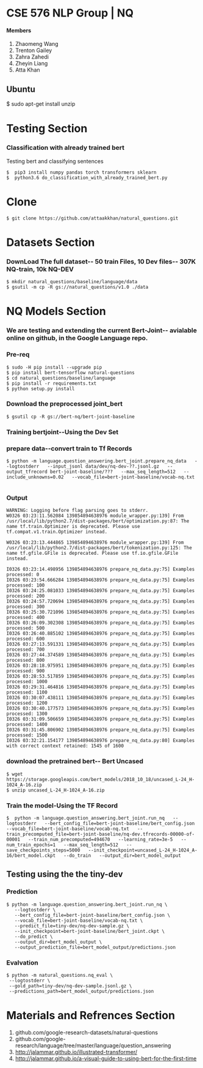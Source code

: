 
# CSE 576 NLP Group | NQ

#### Members
   1) Zhaomeng Wang
   2) Trenton Gailey
   3) Zahra Zahedi
   4) Zheyin Liang
   5) Atta Khan



## Ubuntu
$ sudo apt-get install unzip

# Testing Section


### Classification with already trained bert

Testing bert and classifying sentences

```
$  pip3 install numpy pandas torch transformers sklearn
$  python3.6 do_classification_with_already_trained_bert.py
```


# Clone
```
$ git clone https://github.com/attaakkhan/natural_questions.git
```


# Datasets Section



### DownLoad The full dataset-- 50 train Files, 10 Dev files-- 307K NQ-train, 10k NQ-DEV
```
$ mkdir natural_questions/baseline/language/data
$ gsutil -m cp -R gs://natural_questions/v1.0 ./data
```




# NQ Models Section 

### We are testing and extending the current Bert-Joint-- avialable online on github, in the Google Language repo.

### Pre-req
```
$ sudo -H pip install --upgrade pip
$ pip install bert-tensorflow natural-questions
$ cd natural_questions/baseline/language
$ pip install -r requirements.txt
$ python setup.py install

```



### Download the preprocessed joint_bert

```
$ gsutil cp -R gs://bert-nq/bert-joint-baseline
```


### Training bertjoint--Using the Dev Set
### prepare data--convert train to Tf Records
```
$ python -m language.question_answering.bert_joint.prepare_nq_data   --logtostderr   --input_jsonl data/dev/nq-dev-??.jsonl.gz   --output_tfrecord bert-joint-baseline/???   --max_seq_length=512   --include_unknowns=0.02   --vocab_file=bert-joint-baseline/vocab-nq.txt


```

### Output
```
WARNING: Logging before flag parsing goes to stderr.
W0326 03:23:11.562084 139854894638976 module_wrapper.py:139] From /usr/local/lib/python2.7/dist-packages/bert/optimization.py:87: The name tf.train.Optimizer is deprecated. Please use tf.compat.v1.train.Optimizer instead.

W0326 03:23:13.444865 139854894638976 module_wrapper.py:139] From /usr/local/lib/python2.7/dist-packages/bert/tokenization.py:125: The name tf.gfile.GFile is deprecated. Please use tf.io.gfile.GFile instead.

I0326 03:23:14.498956 139854894638976 prepare_nq_data.py:75] Examples processed: 0
I0326 03:23:54.666284 139854894638976 prepare_nq_data.py:75] Examples processed: 100
I0326 03:24:25.081033 139854894638976 prepare_nq_data.py:75] Examples processed: 200
I0326 03:24:57.720694 139854894638976 prepare_nq_data.py:75] Examples processed: 300
I0326 03:25:30.721096 139854894638976 prepare_nq_data.py:75] Examples processed: 400
I0326 03:26:09.302308 139854894638976 prepare_nq_data.py:75] Examples processed: 500
I0326 03:26:40.885102 139854894638976 prepare_nq_data.py:75] Examples processed: 600
I0326 03:27:13.591331 139854894638976 prepare_nq_data.py:75] Examples processed: 700
I0326 03:27:44.374589 139854894638976 prepare_nq_data.py:75] Examples processed: 800
I0326 03:28:18.975951 139854894638976 prepare_nq_data.py:75] Examples processed: 900
I0326 03:28:53.517859 139854894638976 prepare_nq_data.py:75] Examples processed: 1000
I0326 03:29:31.464816 139854894638976 prepare_nq_data.py:75] Examples processed: 1100
I0326 03:30:07.438111 139854894638976 prepare_nq_data.py:75] Examples processed: 1200
I0326 03:30:40.177573 139854894638976 prepare_nq_data.py:75] Examples processed: 1300
I0326 03:31:09.506659 139854894638976 prepare_nq_data.py:75] Examples processed: 1400
I0326 03:31:45.806902 139854894638976 prepare_nq_data.py:75] Examples processed: 1500
I0326 03:32:21.154177 139854894638976 prepare_nq_data.py:80] Examples with correct context retained: 1545 of 1600

```
### download the pretrained bert-- Bert Uncased
```
$ wget https://storage.googleapis.com/bert_models/2018_10_18/uncased_L-24_H-1024_A-16.zip
$ unzip uncased_L-24_H-1024_A-16.zip 
```
### Train the model-Using the TF Record
```
$  python -m language.question_answering.bert_joint.run_nq   --logtostderr   --bert_config_file=bert-joint-baseline/bert_config.json   --vocab_file=bert-joint-baseline/vocab-nq.txt   --train_precomputed_file=bert-joint-baseline/nq-dev.tfrecords-00000-of-00001   --train_num_precomputed=494670   --learning_rate=3e-5   --num_train_epochs=1   --max_seq_length=512   --save_checkpoints_steps=5000   --init_checkpoint=uncased_L-24_H-1024_A-16/bert_model.ckpt   --do_train   --output_dir=bert_model_output
```

## Testing using the the tiny-dev


### Prediction
```
$ python -m language.question_answering.bert_joint.run_nq \
   --logtostderr \
   --bert_config_file=bert-joint-baseline/bert_config.json \
   --vocab_file=bert-joint-baseline/vocab-nq.txt \
   --predict_file=tiny-dev/nq-dev-sample.gz \
   --init_checkpoint=bert-joint-baseline/bert_joint.ckpt \
   --do_predict \
   --output_dir=bert_model_output \
   --output_prediction_file=bert_model_output/predictions.json
  ```
### Evalvation

  ```
$ python -m natural_questions.nq_eval \
   --logtostderr \
   --gold_path=tiny-dev/nq-dev-sample.jsonl.gz \
   --predictions_path=bert_model_output/predictions.json

  ```

 
   
   
   
   
# Materials and Refrences Section
1) github.com/google-research-datasets/natural-questions
2) github.com/google-research/language/tree/master/language/question_answering
3) http://jalammar.github.io/illustrated-transformer/
4) http://jalammar.github.io/a-visual-guide-to-using-bert-for-the-first-time


